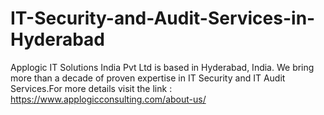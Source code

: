# IT-Security-and-Audit-Services-in-Hyderabad
Applogic IT Solutions India Pvt Ltd is based in Hyderabad, India. We bring more than a decade of proven expertise in IT Security and IT Audit Services.For more details visit the link : https://www.applogicconsulting.com/about-us/
